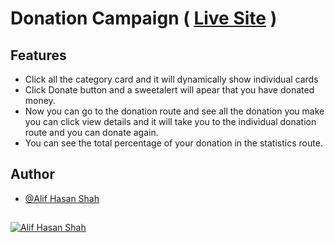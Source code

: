 
# Donation Campaign ( [Live Site](https://donation-campaign-a4alif.netlify.app/) )



## Features

- Click all the category card and it will dynamically show individual cards
- Click Donate button and a sweetalert will apear that you have donated money.
- Now you can go to the donation route and see all the donation you make you can click view details and it will take you to the individual donation route and you can donate again.
- You can see the total percentage of your donation in the statistics route.


## Author

- [@Alif Hasan Shah](https://github.com/A4alif)

## 

[![Alif Hasan Shah](https://img.shields.io/badge/linkedin-0A66C2?style=for-the-badge&logo=linkedin&logoColor=white)](https://www.linkedin.com/in/alifhasanshah/)